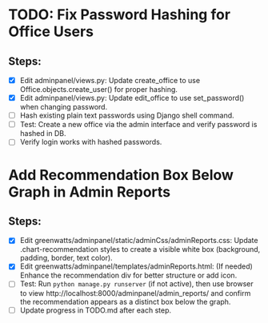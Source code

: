 # TODO: Fix Password Hashing for Office Users

## Steps:

- [x] Edit adminpanel/views.py: Update create_office to use Office.objects.create_user() for proper hashing.
- [x] Edit adminpanel/views.py: Update edit_office to use set_password() when changing password.
- [ ] Hash existing plain text passwords using Django shell command.
- [ ] Test: Create a new office via the admin interface and verify password is hashed in DB.
- [ ] Verify login works with hashed passwords.

# Add Recommendation Box Below Graph in Admin Reports

## Steps:

- [x] Edit greenwatts/adminpanel/static/adminCss/adminReports.css: Update .chart-recommendation styles to create a visible white box (background, padding, border, text color).
- [x] Edit greenwatts/adminpanel/templates/adminReports.html: (If needed) Enhance the recommendation div for better structure or add icon.
- [ ] Test: Run `python manage.py runserver` (if not active), then use browser to view http://localhost:8000/adminpanel/admin_reports/ and confirm the recommendation appears as a distinct box below the graph.
- [ ] Update progress in TODO.md after each step.
